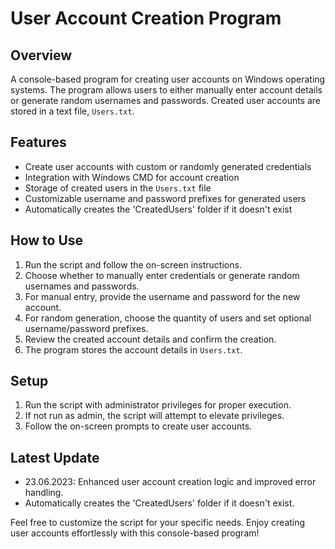# User Account Creation Program

## Overview
A console-based program for creating user accounts on Windows operating systems. The program allows users to either manually enter account details or generate random usernames and passwords. Created user accounts are stored in a text file, `Users.txt`.

## Features
- Create user accounts with custom or randomly generated credentials
- Integration with Windows CMD for account creation
- Storage of created users in the `Users.txt` file
- Customizable username and password prefixes for generated users
- Automatically creates the 'CreatedUsers' folder if it doesn't exist

## How to Use
1. Run the script and follow the on-screen instructions.
2. Choose whether to manually enter credentials or generate random usernames and passwords.
3. For manual entry, provide the username and password for the new account.
4. For random generation, choose the quantity of users and set optional username/password prefixes.
5. Review the created account details and confirm the creation.
6. The program stores the account details in `Users.txt`.

## Setup
1. Run the script with administrator privileges for proper execution.
2. If not run as admin, the script will attempt to elevate privileges.
3. Follow the on-screen prompts to create user accounts.

## Latest Update
- 23.06.2023: Enhanced user account creation logic and improved error handling.
- Automatically creates the 'CreatedUsers' folder if it doesn't exist.

Feel free to customize the script for your specific needs. Enjoy creating user accounts effortlessly with this console-based program!
